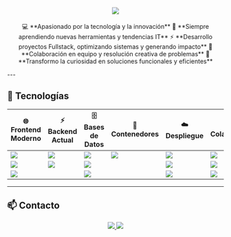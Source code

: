 <h1 align="center">
  <img src="https://readme-typing-svg.herokuapp.com?font=Fira+Code&size=60&duration=2000&color=FF5733,FF8C00,FFC300,FF5733&center=true&vCenter=true&width=700&height=90&lines=🚀+LEONEL+GIRETT+🚀" />
</h1>

<p align="center">
💻 **Apasionado por la tecnología y la innovación**  
🌱 **Siempre aprendiendo nuevas herramientas y tendencias IT**  
⚡ **Desarrollo proyectos Fullstack, optimizando sistemas y generando impacto**  
🤝 **Colaboración en equipo y resolución creativa de problemas**  
🎯 **Transformo la curiosidad en soluciones funcionales y eficientes**
</p>
---

## 🚀 Tecnologías

| 🌐 Frontend Moderno | ⚡ Backend Actual | 🗄️ Bases de Datos | 🐳 Contenedores | ☁️ Despliegue | 🤝 Colaboración |
|-------------------|----------------|-----------------|---------------|---------------|----------------|
| <img src="https://img.shields.io/badge/HTML5-E34F26?style=for-the-badge&logo=html5&logoColor=white" /> | <img src="https://img.shields.io/badge/Node.js-339933?style=for-the-badge&logo=nodedotjs&logoColor=white" /> | <img src="https://img.shields.io/badge/MySQL-4479A1?style=for-the-badge&logo=mysql&logoColor=white" /> | <img src="https://img.shields.io/badge/Docker-2496ED?style=for-the-badge&logo=docker&logoColor=white" /> | <img src="https://img.shields.io/badge/Render-46A2F1?style=for-the-badge&logo=render&logoColor=white" /> | <img src="https://img.shields.io/badge/Git-F05032?style=for-the-badge&logo=git&logoColor=white" /> |
| <img src="https://img.shields.io/badge/CSS3-1572B6?style=for-the-badge&logo=css3&logoColor=white" /> | <img src="https://img.shields.io/badge/Express-000000?style=for-the-badge&logo=express&logoColor=white" /> | <img src="https://img.shields.io/badge/PostgreSQL-4169E1?style=for-the-badge&logo=postgresql&logoColor=white" /> |  | <img src="https://img.shields.io/badge/AlwaysData-FF9900?style=for-the-badge" /> | <img src="https://img.shields.io/badge/Trello-0079BF?style=for-the-badge&logo=trello&logoColor=white" /> |
| <img src="https://img.shields.io/badge/JavaScript-F7DF1E?style=for-the-badge&logo=javascript&logoColor=black" /> |  | <img src="https://img.shields.io/badge/MongoDB-47A248?style=for-the-badge&logo=mongodb&logoColor=white" /> |  | <img src="https://img.shields.io/badge/Linux-1793D1?style=for-the-badge&logo=linux&logoColor=white" /> | <img src="https://img.shields.io/badge/Slack-4A154B?style=for-the-badge&logo=slack&logoColor=white" /> |

---

## 📫 Contacto

<p align="center">
  <a href="https://www.linkedin.com/in/leonel-girett/">
    <img src="https://img.shields.io/badge/LinkedIn-0A66C2?style=for-the-badge&logo=linkedin&logoColor=white" />
  </a>
  <a href="mailto:leoo9211@hotmail.com">
    <img src="https://img.shields.io/badge/Email-D14836?style=for-the-badge&logo=gmail&logoColor=white" />
  </a>
</p>
